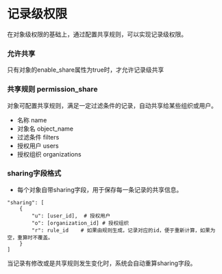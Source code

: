 记录级权限
===

在对象级权限的基础上，通过配置共享规则，可以实现记录级权限。

### 允许共享
只有对象的enable_share属性为true时，才允许记录级共享

### 共享规则 permission_share
对象可配置共享规则，满足一定过滤条件的记录，自动共享给某些组织或用户。
- 名称 name
- 对象名 object_name
- 过滤条件 filters
- 授权用户 users
- 授权组织 organizations

### sharing字段格式
- 每个对象自带sharing字段，用于保存每一条记录的共享信息。
```
"sharing": [
	{
		"u": [user_id],  # 授权用户
		"o": [organization_id] # 授权组织
		"r": rule_id    # 如果由规则生成，记录对应的id，便于重新计算，如果为空，重算时不覆盖。
	}
]
```
当记录有修改或是共享规则发生变化时，系统会自动重算sharing字段。
